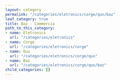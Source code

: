 ```yaml
---
layout: category
permalink: "/categories/eletronics/corge/qux/baz"
leaf_category: true
title: Baz - Commercia
path_to_this_category:
- name: Eletronics
  url: "/categories/eletronics"
- name: Corge
  url: "/categories/eletronics/corge"
- name: Qux
  url: "/categories/eletronics/corge/qux"
- name: Baz
  url: "/categories/eletronics/corge/qux/baz"
child_categories: []
---
```

